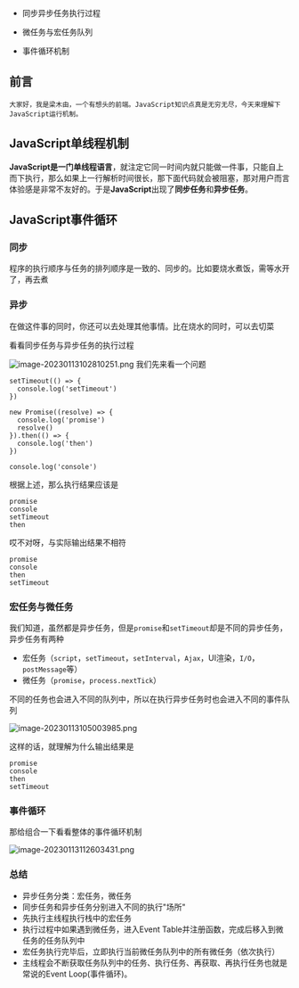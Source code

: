 - 同步异步任务执行过程

- 微任务与宏任务队列

- 事件循环机制

  

## 前言

`大家好，我是梁木由，一个有想头的前端。JavaScript知识点真是无穷无尽，今天来理解下JavaScript运行机制。`

## JavaScript单线程机制

**JavaScript是一门单线程语言**，就注定它同一时间内就只能做一件事，只能自上而下执行，那么如果上一行解析时间很长，那下面代码就会被阻塞，那对用户而言体验感是非常不友好的。于是**JavaScript**出现了**同步任务**和**异步任务**。

## JavaScript事件循环

### 同步

程序的执行顺序与任务的排列顺序是一致的、同步的。比如要烧水煮饭，需等水开了，再去煮

### 异步

在做这件事的同时，你还可以去处理其他事情。比在烧水的同时，可以去切菜

看看同步任务与异步任务的执行过程

![image-20230113102810251.png](https://p3-juejin.byteimg.com/tos-cn-i-k3u1fbpfcp/0260e9e2f0fa4b22816c20cad5cf3d60~tplv-k3u1fbpfcp-watermark.image?)
我们先来看一个问题

```
setTimeout(() => {
  console.log('setTimeout')
})

new Promise((resolve) => {
  console.log('promise')
  resolve()
}).then(() => {
  console.log('then')
})

console.log('console')
```

根据上述，那么执行结果应该是

```
promise
console
setTimeout
then
```

哎不对呀，与实际输出结果不相符

```
promise
console
then
setTimeout
```

### 宏任务与微任务

我们知道，虽然都是异步任务，但是`promise`和`setTimeout`却是不同的异步任务，异步任务有两种

-   宏任务（`script`，`setTimeout`，`setInterval`，`Ajax`，UI渲染，`I/O`，`postMessage`等）
-   微任务（`promise`，`process.nextTick`）

不同的任务也会进入不同的队列中，所以在执行异步任务时也会进入不同的事件队列

![image-20230113105003985.png](https://p9-juejin.byteimg.com/tos-cn-i-k3u1fbpfcp/26e9e96139364cfa824c3ce7bb5d9138~tplv-k3u1fbpfcp-watermark.image?)

这样的话，就理解为什么输出结果是

```
promise
console
then
setTimeout
```

### 事件循环

那给组合一下看看整体的事件循环机制

![image-20230113112603431.png](https://p9-juejin.byteimg.com/tos-cn-i-k3u1fbpfcp/ff86e09d1e634a4a9c6dfdbe54e36b02~tplv-k3u1fbpfcp-watermark.image?)

### 总结

-   异步任务分类：宏任务，微任务
-   同步任务和异步任务分别进入不同的执行"场所"
-   先执行主线程执行栈中的宏任务
-   执行过程中如果遇到微任务，进入Event Table并注册函数，完成后移入到微任务的任务队列中
-   宏任务执行完毕后，立即执行当前微任务队列中的所有微任务（依次执行）
-   主线程会不断获取任务队列中的任务、执行任务、再获取、再执行任务也就是常说的Event Loop(事件循环)。
